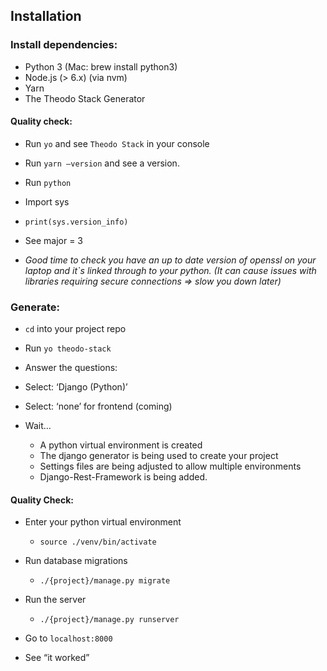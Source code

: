## Installation

### Install dependencies:
- Python 3 (Mac: brew install python3)
- Node.js (> 6.x) (via nvm)
- Yarn
- The Theodo Stack Generator

#### Quality check:

  - Run `yo` and see `Theodo Stack` in your console
  - Run `yarn –version` and see a version.
  - Run `python`
  - Import sys

   - `print(sys.version_info)`

  - See major = 3

  - *Good time to check you have an up to date version of openssl on your laptop and it`s linked through to your python. (It can cause issues with libraries requiring secure connections => slow you down later)*

### Generate:
- `cd` into your project repo
- Run `yo theodo-stack`
- Answer the questions:
- Select: ‘Django (Python)’
- Select: ‘none’ for frontend (coming)
- Wait…

  - A python virtual environment is created
  - The django generator is being used to create your project
  - Settings files are being adjusted to allow multiple environments
  - Django-Rest-Framework is being added.

#### Quality Check:

- Enter your python virtual environment

  - `source ./venv/bin/activate`
- Run database migrations

  - `./{project}/manage.py migrate`
- Run the server

  - `./{project}/manage.py runserver`
- Go to `localhost:8000`
- See “it worked”

